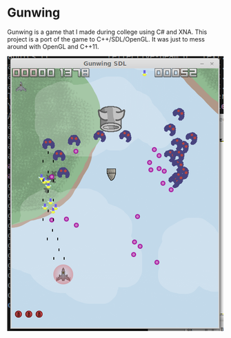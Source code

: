 Gunwing
=======

Gunwing is a game that I made during college using C# and XNA. This project is
a port of the game to C++/SDL/OpenGL. It was just to mess around with OpenGL
and C++11.

![screenshot](https://raw.githubusercontent.com/nathanj/gunwing-sdl/master/screenshot.png)
